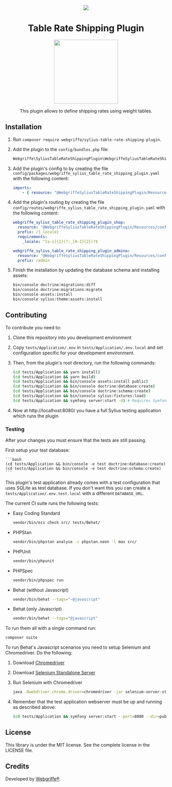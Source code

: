 <p align="center">
    <a href="https://sylius.com" target="_blank">
        <img src="https://demo.sylius.com/assets/shop/img/logo.png" />
    </a>
</p>

<h1 align="center">Table Rate Shipping Plugin</h1>

<p align="center"><a href="https://sylius.com/plugins/" target="_blank"><img src="https://sylius.com/assets/badge-approved-by-sylius.png" width="200"></a></p>
<p align="center">This plugin allows to define shipping rates using weight tables.</p>

## Installation

1. Run `composer require webgriffe/sylius-table-rate-shipping-plugin`.

2. Add the plugin to the `config/bundles.php` file:

   ```php
   Webgriffe\SyliusTableRateShippingPlugin\WebgriffeSyliusTableRateShippingPlugin::class => ['all' => true],
   ```

3. Add the plugin's config to by creating the file `config/packages/webgriffe_sylius_table_rate_shipping_plugin.yaml` with the following content:

   ```yaml
   imports:
       - { resource: "@WebgriffeSyliusTableRateShippingPlugin/Resources/config/config.yml" }
   ```

4. Add the plugin's routing by creating the file `config/routes/webgriffe_sylius_table_rate_shipping_plugin.yaml` with the following content:

   ```yaml
   webgriffe_sylius_table_rate_shipping_plugin_shop:
     resource: "@WebgriffeSyliusTableRateShippingPlugin/Resources/config/shop_routing.yml"
     prefix: /{_locale}
     requirements:
       _locale: ^[a-z]{2}(?:_[A-Z]{2})?$
   
   webgriffe_sylius_table_rate_shipping_plugin_admina:
     resource: "@WebgriffeSyliusTableRateShippingPlugin/Resources/config/admin_routing.yml"
     prefix: /admin
   
   ```

5. Finish the installation by updating the database schema and installing assets:

   ```bash
   bin/console doctrine:migrations:diff
   bin/console doctrine:migrations:migrate
   bin/console assets:install
   bin/console sylius:theme:assets:install
   ```

## Contributing

To contribute you need to:

1. Clone this repository into you development environment

2. Copy `tests/Application/.env` in `tests/Application/.env.local` and set configuration specific for your development environment.

3. Then, from the plugin's root directory, run the following commands:

   ```bash
   (cd tests/Application && yarn install)
   (cd tests/Application && yarn build)
   (cd tests/Application && bin/console assets:install public)
   (cd tests/Application && bin/console doctrine:database:create)
   (cd tests/Application && bin/console doctrine:schema:create)
   (cd tests/Application && bin/console sylius:fixtures:load)
   (cd tests/Application && symfony server:start -d) # Requires Symfony CLI (https://symfony.com/download)
   ```

5. Now at http://localhost:8080/ you have a full Sylius testing application which runs the plugin

### Testing

After your changes you must ensure that the tests are still passing.

First setup your test database:

    ```bash
    (cd tests/Application && bin/console -e test doctrine:database:create)
    (cd tests/Application && bin/console -e test doctrine:schema:create)
    ```

This plugin's test application already comes with a test configuration that uses SQLite as test database.
If you don't want this you can create a `tests/Application/.env.test.local` with a different `DATABASE_URL`.

The current CI suite runs the following tests:

* Easy Coding Standard

  ```bash
  vendor/bin/ecs check src/ tests/Behat/
  ```

* PHPStan

  ```bash
  vendor/bin/phpstan analyse -c phpstan.neon -l max src/
  ```

* PHPUnit

  ```bash
  vendor/bin/phpunit
  ```

* PHPSpec

  ```bash
  vendor/bin/phpspec run
  ```

* Behat (without Javascript)

  ```bash
  vendor/bin/behat --tags="~@javascript"
  ```

* Behat (only Javascript)

  ```bash
  vendor/bin/behat --tags="@javascript"
  ```

To run them all with a single command run:

```bash
composer suite
```

To run Behat's Javascript scenarios you need to setup Selenium and Chromedriver. Do the following:

1. Download [Chromedriver](https://sites.google.com/a/chromium.org/chromedriver/)

2. Download [Selenium Standalone Server](https://www.seleniumhq.org/download/)

3. Run Selenium with Chromedriver

   ```bash
   java -Dwebdriver.chrome.driver=chromedriver -jar selenium-server-standalone.jar
   ```

4. Remember that the test application webserver must be up and running as described above:

   ```bash
   (cd tests/Application && symfony server:start --port=8080 --dir=public --daemon)
   ```

License
-------
This library is under the MIT license. See the complete license in the LICENSE file.

Credits
-------
Developed by [Webgriffe®](http://www.webgriffe.com/).
